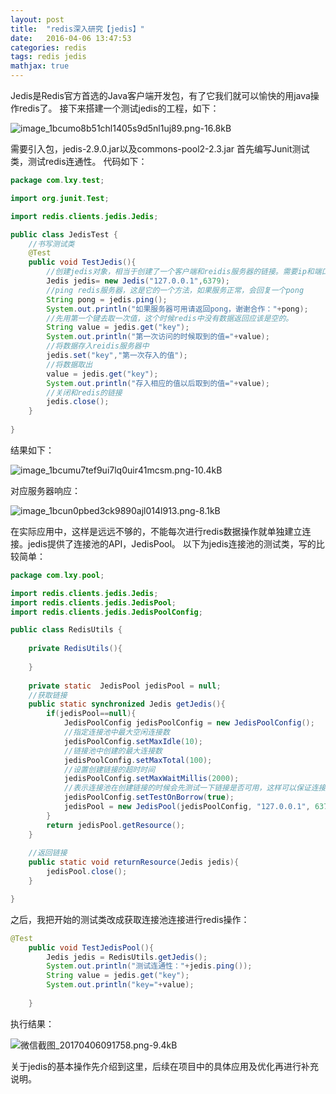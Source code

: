 ```yaml
---
layout: post
title:  "redis深入研究【jedis】"
date:   2016-04-06 13:47:53
categories: redis
tags: redis jedis
mathjax: true
---
```


Jedis是Redis官方首选的Java客户端开发包，有了它我们就可以愉快的用java操作redis了。
接下来搭建一个测试jedis的工程，如下：  

![image_1bcumo8b51chl1405s9d5nl1uj89.png-16.8kB][1]




需要引入包，jedis-2.9.0.jar以及commons-pool2-2.3.jar
首先编写Junit测试类，测试redis连通性。
代码如下：
```java
package com.lxy.test;

import org.junit.Test;

import redis.clients.jedis.Jedis;

public class JedisTest {
    //书写测试类
    @Test
    public void TestJedis(){
        //创建jedis对象，相当于创建了一个客户端和reidis服务器的链接。需要ip和端口号，IP就是安装有redis服务的linux服务器的地址，端口号默认为6379
        Jedis jedis= new Jedis("127.0.0.1",6379);
        //ping redis服务器，这是它的一个方法，如果服务正常，会回复一个pong
        String pong = jedis.ping();
        System.out.println("如果服务器可用请返回pong，谢谢合作："+pong);
        //先用第一个键去取一次值，这个时候redis中没有数据返回应该是空的。
        String value = jedis.get("key");
        System.out.println("第一次访问的时候取到的值="+value);
        //将数据存入reidis服务器中
        jedis.set("key","第一次存入的值");
        //将数据取出
        value = jedis.get("key");
        System.out.println("存入相应的值以后取到的值="+value);
        //关闭和redis的链接
        jedis.close();
    }
    
}
```
结果如下：  

![image_1bcumu7tef9ui7lq0uir41mcsm.png-10.4kB][2]


对应服务器响应：  

![image_1bcun0pbed3ck9890ajl014l913.png-8.1kB][3]


在实际应用中，这样是远远不够的，不能每次进行redis数据操作就单独建立连接。jedis提供了连接池的API，JedisPool。
以下为jedis连接池的测试类，写的比较简单：
```java
package com.lxy.pool;

import redis.clients.jedis.Jedis;
import redis.clients.jedis.JedisPool;
import redis.clients.jedis.JedisPoolConfig;

public class RedisUtils {
    
    private RedisUtils(){
    
    }
    
    private static  JedisPool jedisPool = null;
    //获取链接
    public static synchronized Jedis getJedis(){
        if(jedisPool==null){
            JedisPoolConfig jedisPoolConfig = new JedisPoolConfig();
            //指定连接池中最大空闲连接数
            jedisPoolConfig.setMaxIdle(10);
            //链接池中创建的最大连接数
            jedisPoolConfig.setMaxTotal(100);
            //设置创建链接的超时时间
            jedisPoolConfig.setMaxWaitMillis(2000);
            //表示连接池在创建链接的时候会先测试一下链接是否可用，这样可以保证连接池中的链接都可用的。
            jedisPoolConfig.setTestOnBorrow(true);
            jedisPool = new JedisPool(jedisPoolConfig, "127.0.0.1", 6379);
        }
        return jedisPool.getResource();
    }
    
    //返回链接
    public static void returnResource(Jedis jedis){
        jedisPool.close();
    }

}
```
之后，我把开始的测试类改成获取连接池连接进行redis操作：
```java
@Test
    public void TestJedisPool(){
    	Jedis jedis = RedisUtils.getJedis();
    	System.out.println("测试连通性："+jedis.ping());
    	String value = jedis.get("key");
    	System.out.println("key="+value);
    	
    }
```
执行结果：  

![微信截图_20170406091758.png-9.4kB][4]

关于jedis的基本操作先介绍到这里，后续在项目中的具体应用及优化再进行补充说明。


  [1]: http://static.zybuluo.com/coldxiangyu/zhmdcwnc3lthm0br6chxyq5j/image_1bcumo8b51chl1405s9d5nl1uj89.png
  [2]: http://static.zybuluo.com/coldxiangyu/akmm8febtfw0b8slt2o4m0ey/image_1bcumu7tef9ui7lq0uir41mcsm.png
  [3]: http://static.zybuluo.com/coldxiangyu/3nabdpwqp8xkw4w8bkzso31b/image_1bcun0pbed3ck9890ajl014l913.png
  [4]: http://static.zybuluo.com/coldxiangyu/4g237yq29vuj8561r30zzpt6/%E5%BE%AE%E4%BF%A1%E6%88%AA%E5%9B%BE_20170406091758.png

